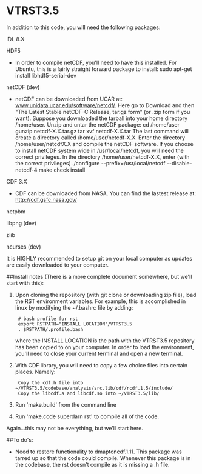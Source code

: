 VTRST3.5
========

In addition to this code, you will need the following packages:

IDL 8.X

HDF5

- In order to compile netCDF, you'll need to have this installed.  For Ubuntu, this is a fairly
  straight forward package to install:
        sudo apt-get install libhdf5-serial-dev

netCDF (dev)

- netCDF can be downloaded from UCAR at:  www.unidata.ucar.edu/software/netcdf/.  Here go to 
  Download and then "The Latest Stable netCDF-C Release, tar.gz form"  (or .zip form if you want).
  Suppose you downloaded the tarball into your home directory /home/user. Unzip and untar the 
  netCDF package: 
       cd /home/user 
       gunzip netcdf-X.X.tar.gz 
       tar xvf netcdf-X.X.tar
  The last command will create a directory called /home/user/netcdf-X.X. Enter the directory 
  /home/user/netcdfX.X and compile the netCDF software. If you choose to install netCDF system 
  wide in /usr/local/netcdf, you will need the correct privileges. In the directory 
  /home/user/netcdf-X.X, enter (with the correct privileges) 
       ./configure --prefix=/usr/local/netcdf --disable-netcdf-4 make check install



CDF 3.X

- CDF can be downloaded from NASA.  You can find the lastest release at: http://cdf.gsfc.nasa.gov/


netpbm

libpng (dev)

zlib

ncurses (dev)

It is HIGHLY recommended to setup git on your local computer as updates are easily downloaded to
your computer.


##Install notes (There is a more complete document somewhere, but we'll start with this):


1. Upon cloning the repository (with git clone or downloading zip file), load the RST environment 
   variables.  For example, this is accomplished in linux by modifying the ~/.bashrc file by
   adding:

        # bash profile for rst
        export RSTPATH="INSTALL LOCATION"/VTRST3.5
        . $RSTPATH/.profile.bash

   where the INSTALL LOCATION is the path with the VTRST3.5 repository has been copied to on your
   computer.  In order to load the environment, you'll need to close your current terminal and
   open a new terminal.

2. With CDF library, you will need to copy a few choice files into certain places.  Namely:

        Copy the cdf.h file into ~/VTRST3.5/codebase/analysis/src.lib/cdf/rcdf.1.5/include/
        Copy the libcdf.a and libcdf.so into ~/VTRST3.5/lib/


3. Run 'make.build' from the command line

4. Run 'make.code superdarn rst' to compile all of the code.


Again...this may not be everything, but we'll start here.



##To do's:

- Need to restore functionality to dmaptoncdf.1.11.  This package was tarred up so that the code 
  could compile.  Whenever this package is in the codebase, the rst doesn't compile as it is 
  missing a .h file.
